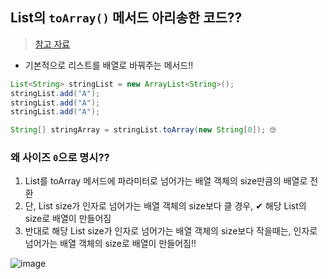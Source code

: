 ## List의 `toArray()` 메서드 아리송한 코드??
> [참고 자료](http://asuraiv.blogspot.com/2015/06/java-list-toarray.html)
- 기본적으로 리스트를 배열로 바꿔주는 메서드!!

```java
List<String> stringList = new ArrayList<String>(); 
stringList.add("A");
stringList.add("A");
stringList.add("A");

String[] stringArray = stringList.toArray(new String[0]); 🙄
```
### 왜 사이즈 `0`으로 명시??
1. List를 toArray 메서드에 파라미터로 넘어가는 배열 객체의 size만큼의 배열로 전환
2. 단, List size가 인자로 넘어가는 배열 객체의 size보다 클 경우, ✔ 해당 List의 size로 배열이 만들어짐
3. 반대로 해당 List size가 인자로 넘어가는 배열 객체의 size보다 작을때는, 인자로 넘어가는 배열 객체의 size로 배열이 만들어짐!!

![image](https://user-images.githubusercontent.com/61215550/162124208-16b9f5d0-9c62-4626-98e0-0a5d52850a10.png)
